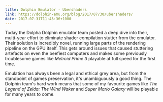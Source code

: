 ```yaml
---
title: Dolphin Emulator - Ubershaders
link: https://dolphin-emu.org/blog/2017/07/30/ubershaders/
date: 2017-07-31T11:43:36+1000
---
```


Today the Dolpha Dolphin emulator team posted a deep dive into their, multi-year effort to eliminate shader compilation stutter from the emulator. Their solution is incredibly novel, running large parts of the rendering pipeline on the GPU itself. This gets around issues that caused stuttering artefacts on even the beefiest computers and makes some previously troublesome games like _Metroid Prime 3_ playable at full speed for the first time.

Emulation has always been a legal and ethical grey area, but from the standpoint of games preservation, it's unambiguously a good thing. The Dolphin team's hard work means that some of my favourite games like _The Legend of Zelda: The Wind Waker_ and _Super Mario Galaxy_ will be playable for many years to come. 